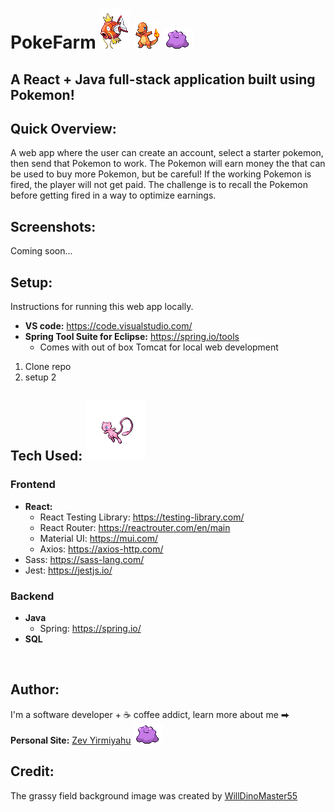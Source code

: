 # PokeFarm ![Magikarp](Images/129.gif) ![Charmander](Images/4.gif) ![Ditto](Images/132.gif)
## A React + Java full-stack application built using Pokemon!

## Quick Overview:
A web app where the user can create an account, select a starter pokemon, then send that
Pokemon to work. The Pokemon will earn money the that can be used to buy more Pokemon, but be careful! 
If the working Pokemon is fired, the player will not get paid. The challenge is to recall the Pokemon before getting fired in a way to optimize earnings.

## Screenshots:
Coming soon...

## Setup:
Instructions for running this web app locally.
- **VS code:** https://code.visualstudio.com/
- **Spring Tool Suite for Eclipse:** https://spring.io/tools
    - Comes with out of box Tomcat for local web development 

1. Clone repo
2. setup 2

## Tech Used: ![Mew](Images/151.png)
### **Frontend**
- **React:**
    - React Testing Library: https://testing-library.com/
    - React Router: https://reactrouter.com/en/main
    - Material UI: https://mui.com/
    - Axios: https://axios-http.com/
- Sass: https://sass-lang.com/
- Jest: https://jestjs.io/
### **Backend**
- **Java**
    - Spring: https://spring.io/ 
- **SQL**

<br/>

## Author:
I'm a software developer + ☕ coffee addict, learn more about me ⮕
**Personal Site:** [Zev Yirmiyahu](https://zevyirmiyahu.com/) ![Ditto](Images/132.gif)

## Credit:
The grassy field background image was created by [WillDinoMaster55](https://www.deviantart.com/willdinomaster55/art/Grass-with-River-Background-907641083)

<!-- ![Hat-Pikachu](Images/10094.png) ![GigantaMaxGengar](Images/10202.png) -->